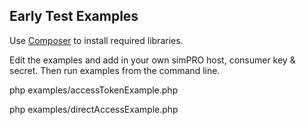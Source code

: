 Early Test Examples
----------------------

Use [Composer](http://getcomposer.org/) to install required libraries.


Edit the examples and add in your own simPRO host, consumer key & secret. Then run examples from the command line.


php examples/accessTokenExample.php


php examples/directAccessExample.php

